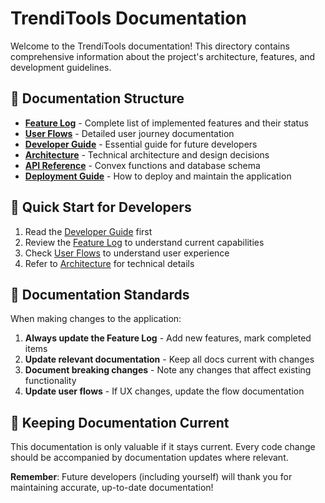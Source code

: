 # TrendiTools Documentation

Welcome to the TrendiTools documentation! This directory contains comprehensive information about the project's architecture, features, and development guidelines.

## 📁 Documentation Structure

- **[Feature Log](./FEATURE_LOG.md)** - Complete list of implemented features and their status
- **[User Flows](./USER_FLOWS.md)** - Detailed user journey documentation
- **[Developer Guide](./DEVELOPER_GUIDE.md)** - Essential guide for future developers
- **[Architecture](./ARCHITECTURE.md)** - Technical architecture and design decisions
- **[API Reference](./API_REFERENCE.md)** - Convex functions and database schema
- **[Deployment Guide](./DEPLOYMENT.md)** - How to deploy and maintain the application

## 🚀 Quick Start for Developers

1. Read the [Developer Guide](./DEVELOPER_GUIDE.md) first
2. Review the [Feature Log](./FEATURE_LOG.md) to understand current capabilities
3. Check [User Flows](./USER_FLOWS.md) to understand user experience
4. Refer to [Architecture](./ARCHITECTURE.md) for technical details

## 📝 Documentation Standards

When making changes to the application:

1. **Always update the Feature Log** - Add new features, mark completed items
2. **Update relevant documentation** - Keep all docs current with changes
3. **Document breaking changes** - Note any changes that affect existing functionality
4. **Update user flows** - If UX changes, update the flow documentation

## 🔄 Keeping Documentation Current

This documentation is only valuable if it stays current. Every code change should be accompanied by documentation updates where relevant.

**Remember**: Future developers (including yourself) will thank you for maintaining accurate, up-to-date documentation!
